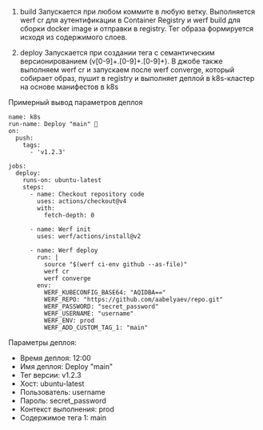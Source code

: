 
1. build Запускается при любом коммите в любую ветку. Выполняется werf cr для аутентификации в Container Registry и werf build для сборки docker image и отправки в registry. Тег образа формируется исходя из содержимого слоев.

2. deploy Запускается при создании тега с семантическим версионированием (v[0-9]+.[0-9]+.[0-9]+). В джобе также выполняем werf cr и запускаем после werf converge, который собирает образ, пушит в registry и выполняет деплой в k8s-кластер на основе манифестов в k8s

 
Примерный вывод параметров деплоя
```
name: k8s
run-name: Deploy "main" 🚀
on:
  push:
    tags:
      - 'v1.2.3'

jobs:
  deploy:
    runs-on: ubuntu-latest
    steps:
      - name: Checkout repository code
        uses: actions/checkout@v4
        with:
          fetch-depth: 0

      - name: Werf init
        uses: werf/actions/install@v2

      - name: Werf deploy
        run: |
          source "$(werf ci-env github --as-file)"
          werf cr
          werf converge
        env:
          WERF_KUBECONFIG_BASE64: "AQIDBA=="
          WERF_REPO: "https://github.com/aabelyaev/repo.git"
          WERF_PASSWORD: "secret_password"
          WERF_USERNAME: "username"
          WERF_ENV: prod
          WERF_ADD_CUSTOM_TAG_1: "main"
```

Параметры деплоя:
- Время деплоя: 12:00
- Имя деплоя: Deploy "main" 
- Тег версии: v1.2.3
- Хост: ubuntu-latest
- Пользователь: username
- Пароль: secret_password
- Контекст выполнения: prod
- Содержимое тега 1: main